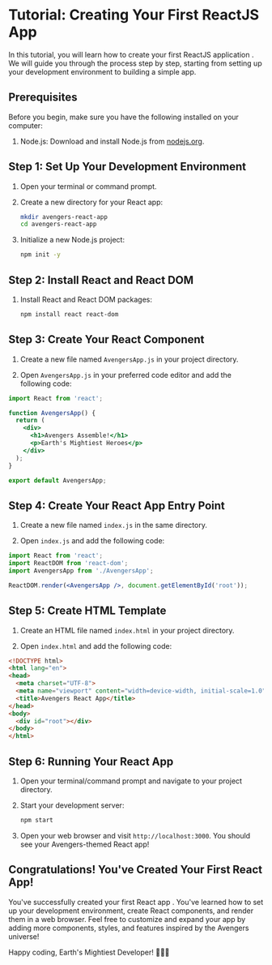 # Tutorial: Creating Your First ReactJS App

In this tutorial, you will learn how to create your first ReactJS application . We will guide you through the process step by step, starting from setting up your development environment to building a simple app.

## Prerequisites

Before you begin, make sure you have the following installed on your computer:

1. Node.js: Download and install Node.js from [nodejs.org](https://nodejs.org/).

## Step 1: Set Up Your Development Environment

1. Open your terminal or command prompt.

2. Create a new directory for your React app:

   ```bash
   mkdir avengers-react-app
   cd avengers-react-app
   ```

3. Initialize a new Node.js project:

   ```bash
   npm init -y
   ```

## Step 2: Install React and React DOM

1. Install React and React DOM packages:

   ```bash
   npm install react react-dom
   ```

## Step 3: Create Your React Component

1. Create a new file named `AvengersApp.js` in your project directory.

2. Open `AvengersApp.js` in your preferred code editor and add the following code:

```jsx
import React from 'react';

function AvengersApp() {
  return (
    <div>
      <h1>Avengers Assemble!</h1>
      <p>Earth's Mightiest Heroes</p>
    </div>
  );
}

export default AvengersApp;
```

## Step 4: Create Your React App Entry Point

1. Create a new file named `index.js` in the same directory.

2. Open `index.js` and add the following code:

```jsx
import React from 'react';
import ReactDOM from 'react-dom';
import AvengersApp from './AvengersApp';

ReactDOM.render(<AvengersApp />, document.getElementById('root'));
```

## Step 5: Create HTML Template

1. Create an HTML file named `index.html` in your project directory.

2. Open `index.html` and add the following code:

```html
<!DOCTYPE html>
<html lang="en">
<head>
  <meta charset="UTF-8">
  <meta name="viewport" content="width=device-width, initial-scale=1.0">
  <title>Avengers React App</title>
</head>
<body>
  <div id="root"></div>
</body>
</html>
```

## Step 6: Running Your React App

1. Open your terminal/command prompt and navigate to your project directory.

2. Start your development server:

   ```bash
   npm start
   ```

3. Open your web browser and visit `http://localhost:3000`. You should see your Avengers-themed React app!

## Congratulations! You've Created Your First React App!

You've successfully created your first React app . You've learned how to set up your development environment, create React components, and render them in a web browser. Feel free to customize and expand your app by adding more components, styles, and features inspired by the Avengers universe!

Happy coding, Earth's Mightiest Developer! 🚀🦸‍♂️